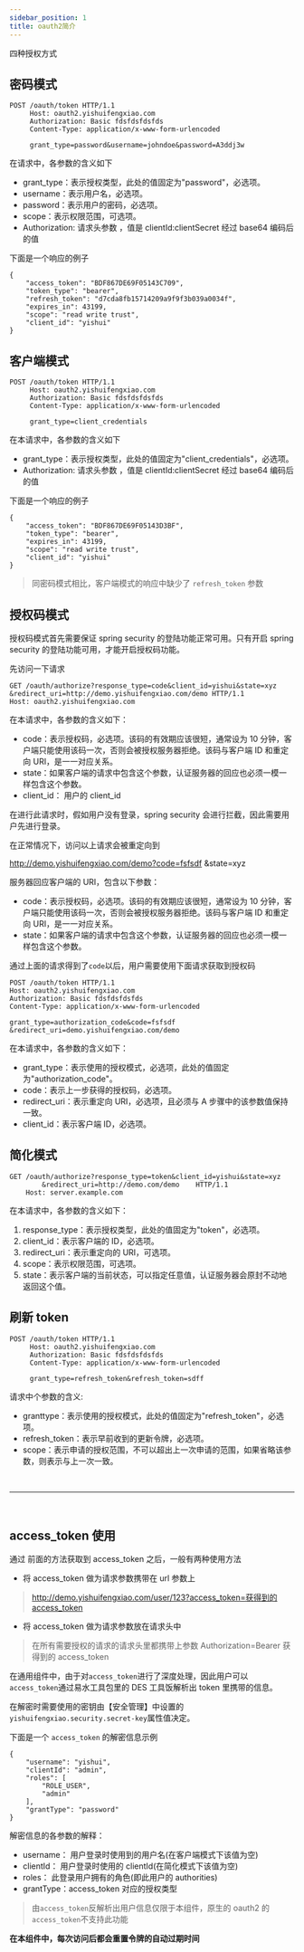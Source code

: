 ```yaml
---
sidebar_position: 1
title: oauth2简介
---
```


四种授权方式

## 密码模式

```
POST /oauth/token HTTP/1.1
     Host: oauth2.yishuifengxiao.com
     Authorization: Basic fdsfdsfdsfds
     Content-Type: application/x-www-form-urlencoded

     grant_type=password&username=johndoe&password=A3ddj3w
```

在请求中，各参数的含义如下

- grant_type：表示授权类型，此处的值固定为"password"，必选项。
- username：表示用户名，必选项。
- password：表示用户的密码，必选项。
- scope：表示权限范围，可选项。
- Authorization: 请求头参数 ，值是 clientId:clientSecret 经过 base64 编码后的值

下面是一个响应的例子

```
{
    "access_token": "BDF867DE69F05143C709",
    "token_type": "bearer",
    "refresh_token": "d7cda8fb15714209a9f9f3b039a0034f",
    "expires_in": 43199,
    "scope": "read write trust",
    "client_id": "yishui"
}
```

## 客户端模式

```
POST /oauth/token HTTP/1.1
     Host: oauth2.yishuifengxiao.com
     Authorization: Basic fdsfdsfdsfds
     Content-Type: application/x-www-form-urlencoded

     grant_type=client_credentials
```

在本请求中，各参数的含义如下

- grant_type：表示授权类型，此处的值固定为"client_credentials"，必选项。
- Authorization: 请求头参数 ，值是 clientId:clientSecret 经过 base64 编码后的值

下面是一个响应的例子

```
{
    "access_token": "BDF867DE69F05143D3BF",
    "token_type": "bearer",
    "expires_in": 43199,
    "scope": "read write trust",
    "client_id": "yishui"
}
```

> 同密码模式相比，客户端模式的响应中缺少了 `refresh_token` 参数

## 授权码模式

授权码模式首先需要保证 spring security 的登陆功能正常可用。只有开启 spring security 的登陆功能可用，才能开启授权码功能。

先访问一下请求

```
GET /oauth/authorize?response_type=code&client_id=yishui&state=xyz
&redirect_uri=http://demo.yishuifengxiao.com/demo HTTP/1.1
Host: oauth2.yishuifengxiao.com
```

在本请求中，各参数的含义如下：

- code：表示授权码，必选项。该码的有效期应该很短，通常设为 10 分钟，客户端只能使用该码一次，否则会被授权服务器拒绝。该码与客户端 ID 和重定向 URI，是一一对应关系。
- state：如果客户端的请求中包含这个参数，认证服务器的回应也必须一模一样包含这个参数。
- client_id： 用户的 client_id

在进行此请求时，假如用户没有登录，spring security 会进行拦截，因此需要用户先进行登录。

在正常情况下，访问以上请求会被重定向到

http://demo.yishuifengxiao.com/demo?code=fsfsdf
&state=xyz

服务器回应客户端的 URI，包含以下参数：

- code：表示授权码，必选项。该码的有效期应该很短，通常设为 10 分钟，客户端只能使用该码一次，否则会被授权服务器拒绝。该码与客户端 ID 和重定向 URI，是一一对应关系。
- state：如果客户端的请求中包含这个参数，认证服务器的回应也必须一模一样包含这个参数。

通过上面的请求得到了`code`以后，用户需要使用下面请求获取到授权码

```
POST /oauth/token HTTP/1.1
Host: oauth2.yishuifengxiao.com
Authorization: Basic fdsfdsfdsfds
Content-Type: application/x-www-form-urlencoded

grant_type=authorization_code&code=fsfsdf
&redirect_uri=demo.yishuifengxiao.com/demo
```

在本请求中，各参数的含义如下：

- grant_type：表示使用的授权模式，必选项，此处的值固定为"authorization_code"。
- code：表示上一步获得的授权码，必选项。
- redirect_uri：表示重定向 URI，必选项，且必须与 A 步骤中的该参数值保持一致。
- client_id：表示客户端 ID，必选项。

## 简化模式

```
GET /oauth/authorize?response_type=token&client_id=yishui&state=xyz
        &redirect_uri=http://demo.com/demo    HTTP/1.1
    Host: server.example.com
```

在本请求中，各参数的含义如下：

1. response_type：表示授权类型，此处的值固定为"token"，必选项。
1. client_id：表示客户端的 ID，必选项。
1. redirect_uri：表示重定向的 URI，可选项。
1. scope：表示权限范围，可选项。
1. state：表示客户端的当前状态，可以指定任意值，认证服务器会原封不动地返回这个值。

## 刷新 token

```
POST /oauth/token HTTP/1.1
     Host: oauth2.yishuifengxiao.com
     Authorization: Basic fdsfdsfdsfds
     Content-Type: application/x-www-form-urlencoded

     grant_type=refresh_token&refresh_token=sdff
```

请求中个参数的含义:

- granttype：表示使用的授权模式，此处的值固定为"refresh_token"，必选项。
- refresh_token：表示早前收到的更新令牌，必选项。
- scope：表示申请的授权范围，不可以超出上一次申请的范围，如果省略该参数，则表示与上一次一致。

<br/>

------

<br/>

## access_token 使用

通过 前面的方法获取到 access_token 之后，一般有两种使用方法

- 将 access_token 做为请求参数携带在 url 参数上

> http://demo.yishuifengxiao.com/user/123?access_token=获得到的access_token

- 将 access_token 做为请求参数放在请求头中

> 在所有需要授权的请求的请求头里都携带上参数
> Authorization=Bearer 获得到的 access_token

在通用组件中，由于对`access_token`进行了深度处理，因此用户可以`access_token`通过易水工具包里的 DES 工具饭解析出 token 里携带的信息。

在解密时需要使用的密钥由【安全管理】中设置的`yishuifengxiao.security.secret-key`属性值决定。

下面是一个 `access_token` 的解密信息示例

```
{
    "username": "yishui",
    "clientId": "admin",
    "roles": [
        "ROLE_USER",
        "admin"
    ],
    "grantType": "password"
}
```

解密信息的各参数的解释：

- username： 用户登录时使用到的用户名(在客户端模式下该值为空)
- clientId： 用户登录时使用的 clientId(在简化模式下该值为空)
- roles： 此登录用户拥有的角色(即此用户的 authorities)
- grantType：access_token 对应的授权类型

> 由`access_token`反解析出用户信息仅限于本组件，原生的 oauth2 的`access_token`不支持此功能

**在本组件中，每次访问后都会重置令牌的自动过期时间**

